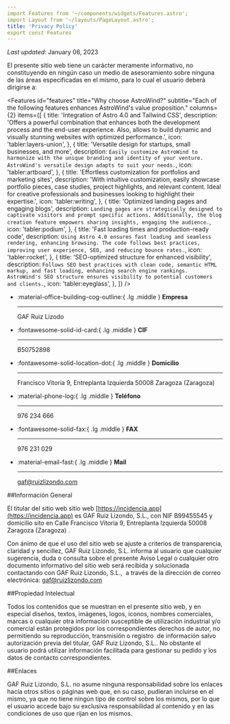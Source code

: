 ```yaml
---
import Features from '~/components/widgets/Features.astro';
import Layout from '~/layouts/PageLayout.astro';
title: 'Privacy Policy'
export const Features
---
```


_Last updated_: January 06, 2023


El presente sitio web tiene un carácter meramente informativo, no constituyendo en ningún caso un medio de asesoramiento sobre ninguna de las áreas especificadas en el mismo, para lo cual el usuario deberá dirigirse a:
 <!-- Features Widget *************** -->

  <Features
    id="features"
    title="Why choose AstroWind?"
    subtitle="Each of the following features enhances AstroWind's value proposition."
    columns={2}
    items={[
      {
        title: 'Integration of Astro 4.0 and Tailwind CSS',
        description:
          'Offers a powerful combination that enhances both the development process and the end-user experience. Also, allows to build dynamic and visually stunning websites with optimized performance.',
        icon: 'tabler:layers-union',
      },
      {
        title: 'Versatile design for startups, small businesses, and more',
        description: `Easily customize AstroWind to harmonize with the unique branding and identity of your venture. AstroWind's versatile design adapts to suit your needs.`,
        icon: 'tabler:artboard',
      },
      {
        title: 'Effortless customization for portfolios and marketing sites',
        description:
          'With intuitive customization, easily showcase portfolio pieces, case studies, project highlights, and relevant content. Ideal for creative professionals and businesses looking to highlight their expertise.',
        icon: 'tabler:writing',
      },
      {
        title: 'Optimized landing pages and engaging blogs',
        description: `Landing pages are strategically designed to captivate visitors and prompt specific actions. Additionally, the blog creation feature empowers sharing insights, engaging the audience.`,
        icon: 'tabler:podium',
      },
      {
        title: 'Fast loading times and production-ready code',
        description: `Using Astro 4.0 ensures fast loading and seamless rendering, enhancing browsing. The code follows best practices, improving user experience, SEO, and reducing bounce rates.`,
        icon: 'tabler:rocket',
      },
      {
        title: 'SEO-optimized structure for enhanced visibility',
        description: `Follows SEO best practices with clean code, semantic HTML markup, and fast loading, enhancing search engine rankings. AstroWind's SEO structure ensures visibility to potential customers and clients.`,
        icon: 'tabler:eyeglass',
      },
    ]}
  />
<div class="grid cards" markdown>

-   :material-office-building-cog-outline:{ .lg .middle } __Empresa__

    ---

    GAF  Ruiz Lizodo


-   :fontawesome-solid-id-card:{ .lg .middle } __CIF__

    ---

    B50752898

- :fontawesome-solid-location-dot:{ .lg .middle } __Domicilio__ 

    ---

    Francisco Vitoria 9, Entreplanta Izquierda 50008 Zaragoza (Zaragoza)

- :material-phone-log:{ .lg .middle } __Teléfono__ 

    ---

    976 234 666

- :fontawesome-solid-fax:{ .lg .middle } __FAX__ 

    ---

    976 231 029

- :material-email-fast:{ .lg .middle } __Mail__ 

    ---

    gaf@ruizlizondo.com

</div>


##Información General

El titular del sitio web sitio web [https://incidencia.app](https://incidencia.app) es GAF Ruiz Lizondo, S.L., con NIF B99455545 y domicilio sito en Calle Francisco Vitoria 9, Entreplanta Izquierda 50008 Zaragoza (Zaragoza) .

Con ánimo de que el uso del sitio web se ajuste a criterios de transparencia, claridad y sencillez, GAF Ruiz Lizondo, S.L. informa al usuario que cualquier sugerencia, duda o consulta sobre el presente Aviso Legal o cualquier otro documento informativo del sitio web será recibida y solucionada contactando con GAF Ruiz Lizondo, S.L.,  a través de la dirección de correo electrónica: gaf@ruizlizondo.com

##Propiedad Intelectual

Todos los contenidos que se muestran en el presente sitio web, y en especial diseños, textos, imágenes, logos, iconos, nombres comerciales, marcas o cualquier otra información susceptible de utilización industrial y/o comercial están protegidos por los correspondientes derechos de autor, no permitiendo su reproducción, transmisión o registro  de información salvo autorización previa del titular, GAF Ruiz Lizondo, S.L.. No obstante el usuario podrá utilizar información facilitada para gestionar su pedido y los datos de contacto correspondientes.

##Enlaces

GAF Ruiz Lizondo, S.L. no asume ninguna responsabilidad sobre los enlaces hacía otros sitios o páginas web que, en su caso, pudieran incluirse en el mismo, ya que no tiene ningún tipo de control sobre los mismos, por lo que el usuario accede bajo su exclusiva responsabilidad al contenido y en las condiciones de uso que rijan en los mismos.